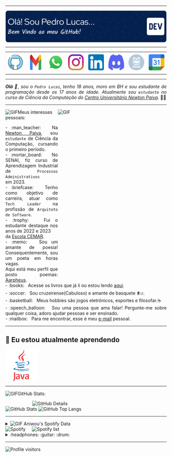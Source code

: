 -----

<div>
<img align="center" alt="Header" src="https://github.com/Pedro-Ani-Lucas/Pedro-Ani-Lucas/blob/main/img/github-header-image.png?raw=true"/>
</div>

-----

<div align="center">
<table>
<tr>
 <td align="center" colspan="11"></td>
</tr> 
<tr>
<td><a href="https://github.com/Pedro-Ani-Lucas" target="_blank"><img src="https://github.com/Pedro-Ani-Lucas/Pedro-Ani-Lucas/blob/main/img/github4.png?raw=true" width="50px" height="50px"/></a>
</td>
</td>
<td><a href="mailto:aniwoucontato@gmail.com" target="_blank"><img src="https://github.com/Pedro-Ani-Lucas/Pedro-Ani-Lucas/blob/main/img/gmail2.png?raw=true" width="50px" height="50px"/></a>
</td>
<td><a href="https://wa.me/5531995990661" target="_blank"><img src="https://github.com/Pedro-Ani-Lucas/Pedro-Ani-Lucas/blob/main/img/wpp2.png?raw=true" width="50px" height="50px"/></a>
</td>
<td><a href="https://www.instagram.com/pedro_lucas_ani/" target="_blank"><img src="https://github.com/Pedro-Ani-Lucas/Pedro-Ani-Lucas/blob/main/img/insta2.png?raw=true" width="50px" height="50px"/></a>
</td>
<td><a href="https://www.linkedin.com/in/pedro-lucas-pereira-3507042a2/" target="_blank"><img src="https://github.com/Pedro-Ani-Lucas/Pedro-Ani-Lucas/blob/main/img/linkedin2.png?raw=true" width="50px" height="50px"/></a>
</td>
</td>
<td><a href="https://discordapp.com/users/262388933873238025" target="_blank"><img src="https://github.com/Pedro-Ani-Lucas/Pedro-Ani-Lucas/blob/main/img/discord2.png?raw=true" width="50px" height="50px"/></a>
</td>
<td><a href="https://www.skoob.com.br/perfil/Pedro4301" target="_blank"><img src="https://github.com/Pedro-Ani-Lucas/Pedro-Ani-Lucas/blob/main/img/skoob2.png?raw=true" width="50px" height="50px"/></a>
</td>
</td>
<td><a href="https://calendly.com/aramuni/" target="_blank"><img src="https://github.com/Pedro-Ani-Lucas/Pedro-Ani-Lucas/blob/main/img/calendar2.png?raw=true" width="50px" height="50px"/></a>
</td>
</tr>
<tr>
 <td align="center" colspan="11"></td>
</tr> 
</table>

</div>
<div align="justify">

-----
 
 <i><b>Olá</b> :wave:, sou o <code>Pedro Lucas</code>, tenho 18 anos, moro em BH e sou estudante de programação desde os 17 anos de idade. Atualmente sou <code>estudante</code> no curso de Ciência da Computação do <a href="https://newtonpaiva.br/" target="_blank">Centro Universitário Newton Paiva</a>.</i> :man_teacher:<br />
</div>


-----

<div>
<div>
<img align="right" alt="GIF" src="https://github.com/Pedro-Ani-Lucas/Pedro-Ani-Lucas/blob/main/img/dev2%20(1).gifraw=true" width="340px" height="520px"/>
</div>

<img height="20" alt="GIF" src="https://github.com/joaopauloaramuni/joaopauloaramuni/blob/main/img/soulgem.gif?raw=true"/>Meus interesses pessoais:

<div align="justify">
<p> 
- :man_teacher: &nbsp; Na <a href="https://newtonpaiva.br/" target="_blank">Newton Paiva</a>, sou <code>estudante</code> de Ciência da Computação, cursando o primeiro período.<br/>
- :mortar_board: &nbsp; No SENAI, fiz curso de Aprendizagem Industrial de <code>Processos Administrativos</code> <br/>em 2023.<br/>
- :briefcase: &nbsp; Tenho como objetivo de carreira, atuar como <code>Tech Leader</code> na profissão de <code>Arquiteto de Software</code>.<br />
- :trophy: &nbsp; Fui o estudante destaque nos anos de 2022 e 2023<br /> da <a href="https://www.cemarescola.com.br" target="_blank">Escola CEMAR</a>.<br />
- :memo: &nbsp; Sou um amante de poesia! Consequentemente, sou um poeta em horas vagas.<br />Aqui está meu perfil que posto poemas: <a href="https://www.instagram.com/aarpheus/" target="_blank">Aarpheus</a>.<br />
- :books: &nbsp; Acesse os livros que já li ou estou lendo <a href="https://www.skoob.com.br/perfil/PedroLucasAni" target="_blank">aqui</a>.<br />
- :soccer: &nbsp; Sou cruzeirense(Cabuloso) e amante de basquete ⛹️‍♂️.<br />
- :basketball: &nbsp; Meus hobbies são jogos eletrônicos, esportes e filosofar.☕<br />
- :speech_balloon: &nbsp; Sou uma pessoa que ama falar! Pergunte-me sobre qualquer coisa, adoro ajudar pessoas e ser ensinado.<br />
- :mailbox: &nbsp; Para me encontrar, esse é meu <a href="mailto:aniwoucontato@gmail.com" target="_blank">e-mail</a> pessoal.<br />
</p>
</div>

-----
 
 </div>
        <div id="learning" style="margin-bottom: 15px;">
            <h2>🌱 Eu estou atualmente aprendendo </h2>
            <p>
                <img align="center" width="100px"
                    src="https://github.com/Pedro-Ani-Lucas/Pedro-Ani-Lucas/blob/main/img/java.png" />
            </p>
        </div>

-----
<img height="20" alt="GIF" src="https://github.com/joaopauloaramuni/joaopauloaramuni/blob/main/img/graphic.gif?raw=true"/>GitHub Stats:

<div>
<img align="right" alt="GitHub Details" width="420px" src="http://github-profile-summary-cards.vercel.app/api/cards/profile-details?username=Pedro-Ani-Lucas&theme=github_dark"/>
<!--- <img alt="GitHub Commits" width="200px" src="http://github-profile-summary-cards.vercel.app/api/cards/productive-time?username=Pedro-Ani-Lucas&theme=github_dark"/> -->
<img alt="GitHub Stats" width="200px" src="http://github-profile-summary-cards.vercel.app/api/cards/stats?username=Pedro-Ani-Lucas&theme=github_dark"/>
<img alt="GitHub Top Langs" width="200px" src="http://github-profile-summary-cards.vercel.app/api/cards/repos-per-language?username=Pedro-Ani-Lucas&theme=github_dark"/>
</div>

-----

<div>
<div>
<details>
<summary><img height="20" alt="GIF" src="https://github.com/joaopauloaramuni/joaopauloaramuni/blob/main/img/spotify.gif?raw=true"/> Aniwou's Spotify Data</summary>
<img src="https://data-card-for-spotify.herokuapp.com/api/card?user_id=yr1ag4o202hycq90jcswbew5n" alt="Data Card for Spotify">
</details>
</div>
<div>
<img alt="Spotify" width="200px" height="270px" src="https://spotify-github-profile.vercel.app/api/view?uid=yr1ag4o202hycq90jcswbew5n&cover_image=true&theme=default"/> &nbsp; &nbsp; 
<img alt="Spotify list" width="200px" height="270px" src="https://spotify-recently-played-readme.vercel.app/api?user=yr1ag4o202hycq90jcswbew5n&count=10"/>
</div>
<div>
<details>
<summary>:headphones: :guitar: :drum:</summary>

[Charlie Brown Jr. - Céu Azul Ao Vivo - Chegou Quem Faltava](https://github.com/joaopauloaramuni/joaopauloaramuni/assets/58268075/c6568311-54c8-4c00-aced-26aacd69f8a1)

</details>
</div>
</div>

-----

<img alt="Profile visitors" src="https://komarev.com/ghpvc/?username=Pedro-Ani-Lucas"/>
